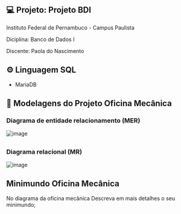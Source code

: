 ## 💻 Projeto: Projeto BDI


Instituto Federal de Pernambuco  - Campus Paulista 

Diciplina: Banco de Dados I

Discente:  Paola do Nascimento

## ⚙️ Linguagem SQL
 - MariaDB

## 📑 Modelagens do Projeto Oficina Mecânica

### Diagrama de entidade relacionamento (MER)


![image](https://user-images.githubusercontent.com/88107960/178291851-382a97d7-c869-462a-9738-66a158d276c2.png)

##
### Diagrama relacional (MR)


![image](https://user-images.githubusercontent.com/88107960/178291994-971ab8eb-d65e-4529-95d5-210ce53c8579.png)

## Minimundo Oficina Mecânica
 No diagrama da oficina mecânica 
Descreva em mais detalhes o seu minimundo;
